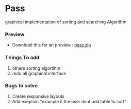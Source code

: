 # Pass

graphical implementation of sorting and searching Algorithm  

### Preview

- Download this for an preview : [pass.zip](https://github.com/AatroxMainBTW/Pass/files/5906265/pass.zip)


### Things To add
1. others sorting algortihm
2. redo all graphical interface

### Bugs to solve
1. Create responsive layouts 
2. Add exeption "example if the user dont add table to sort"

